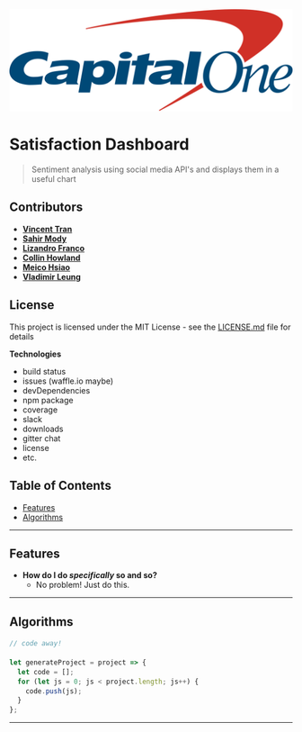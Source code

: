 <img src="frontend/images/capital-one-logo.png" title="Capital One" alt="Capital One Summit 2020">

# Satisfaction Dashboard

> Sentiment analysis using social media API's and displays them in a useful chart

## Contributors
* [**Vincent Tran**](https://github.com/eahelf)
* [**Sahir Mody**](https://github.com/Sahir1234)
* [**Lizandro Franco**](https://github.com/lizandrof273)
* [**Collin Howland**](https://github.com/CollinHowland)
* [**Meico Hsiao**](https://github.com/MeicoPotato)
* [**Vladimir Leung**](https://github.com/vulnic)

## License

This project is licensed under the MIT License - see the [LICENSE.md](LICENSE.md) file for details


**Technologies**

- build status
- issues (waffle.io maybe)
- devDependencies
- npm package
- coverage
- slack
- downloads
- gitter chat
- license
- etc.


## Table of Contents

- [Features](#features)
- [Algorithms](#algorithms)

---

## Features

- **How do I do *specifically* so and so?**
    - No problem! Just do this.

---

## Algorithms

```javascript
// code away!

let generateProject = project => {
  let code = [];
  for (let js = 0; js < project.length; js++) {
    code.push(js);
  }
};
```

---
